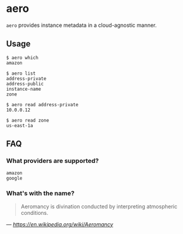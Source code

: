 # aero

`aero` provides instance metadata in a cloud-agnostic manner.

## Usage

```
$ aero which
amazon

$ aero list
address-private
address-public
instance-name
zone

$ aero read address-private
10.0.0.12

$ aero read zone
us-east-1a
```

## FAQ

### What providers are supported?

```
amazon
google
```

### What's with the name?

> Aeromancy is divination conducted by interpreting atmospheric conditions.

— _https://en.wikipedia.org/wiki/Aeromancy_
